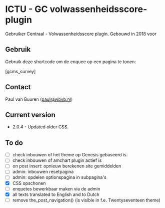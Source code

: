 # ICTU - GC volwassenheidsscore-plugin

Gebruiker Centraal - Volwassenheidsscore plugin.
Gebouwd in 2018 voor 

## Gebruik
Gebruik deze shortcode om de enquee op een pagina te tonen:

[gcms_survey]

## Contact
Paul van Buuren (paul@wbvb.nl)

## Current version
* 2.0.4 - Updated older CSS.

## To do
- [ ] check inbouwen of het theme op Genesis gebaseerd is.
- [ ] check inbouwen of amchart plugin actief is
- [ ] on post insert: opnieuw berekenen site gemiddelden
- [ ] admin: inbouwen resetpagina
- [ ] admin: opdelen optionspagina in subpagina's
- [x] CSS opschonen
- [ ] enquetes bewerkbaar maken via de admin
- [x] all texts translated to English and to Dutch
- [ ] remove the_post_navigation() (is visible in f.e. Twentyseventeen theme)
